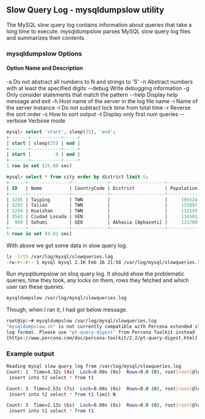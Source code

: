 ## Slow Query Log - mysqldumpslow utility
The MySQL slow query log contains information about queries that take a long time to execute. mysqldumpslow parses MySQL slow query log files and summarizes their contents.

### mysqldumpslow Options

#### Option Name and Description
-a	Do not abstract all numbers to N and strings to 'S'
-n	Abstract numbers with at least the specified digits
--debug	Write debugging information
-g	Only consider statements that match the pattern
--help	Display help message and exit
-h	Host name of the server in the log file name
-i	Name of the server instance
-l	Do not subtract lock time from total time
-r	Reverse the sort order
-s	How to sort output
-t	Display only first num queries
--verbose	Verbose mode

```sql
mysql> select 'start', sleep(25), 'end';
+-------+-----------+-----+
| start | sleep(25) | end |
+-------+-----------+-----+
| start |         0 | end |
+-------+-----------+-----+
1 row in set (25.00 sec)

mysql> select * from city order by district limit 5;
+------+---------------+-------------+--------------------+------------+
| ID   | Name          | CountryCode | District           | Population |
+------+---------------+-------------+--------------------+------------+
| 3285 | Taiping       | TWN         |                    |     165524 |
| 3293 | Taliao        | TWN         |                    |     115897 |
| 3294 | Kueishan      | TWN         |                    |     112195 |
| 3563 | Ciudad Losada | VEN         |                    |     134501 |
|  909 | Sohumi        | GEO         | Abhasia [Aphazeti] |     111700 |
+------+---------------+-------------+--------------------+------------+
5 rows in set (0.01 sec)
```

With above we got some data in slow query log.
```sh
ls -lrth /var/log/mysql/slowqueries.log
-rw-r--r-- 1 mysql mysql 2.1K Feb 16 21:58 /var/log/mysql/slowqueries.log
```

Run mysqldumpslow on sloq query log. It should show the problematic queries, time they took, any locks on them, rows they fetched and which user ran these queries.
```sh
mysqldumpslow /var/log/mysql/slowqueries.log
```

Though, when I ran it, I had got below message. 
```sh
root@ip:~# mysqldumpslow /var/log/mysql/slowqueries.log
"mysqldumpslow.sh" is not currently compatible with Percona extended slow query
log format. Please use "pt-query-digest" from Percona Toolkit instead
(https://www.percona.com/doc/percona-toolkit/2.2/pt-query-digest.html).
```

### Example output
```sh
Reading mysql slow query log from /var/log/mysql/slowqueries.log
Count: 1  Time=4.32s (4s)  Lock=0.00s (0s)  Rows=0.0 (0), root[root]@localhost
 insert into t2 select * from t1

Count: 3  Time=2.53s (7s)  Lock=0.00s (0s)  Rows=0.0 (0), root[root]@localhost
 insert into t2 select * from t1 limit N

Count: 3  Time=2.13s (6s)  Lock=0.00s (0s)  Rows=0.0 (0), root[root]@localhost
 insert into t1 select * from t1
```